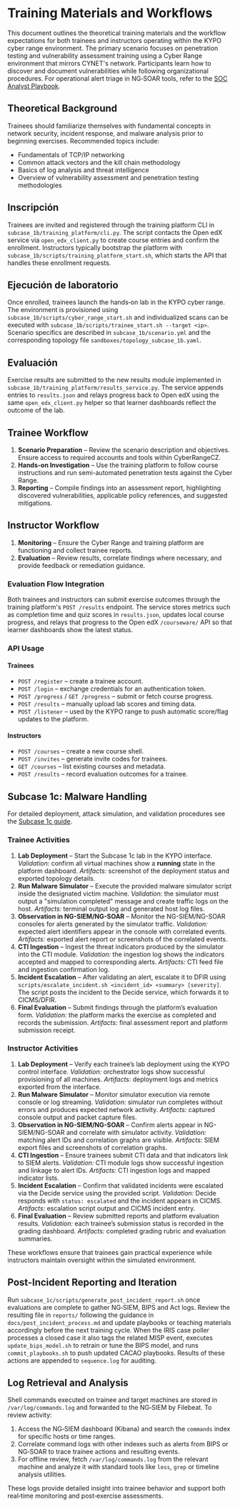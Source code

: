 # Training Materials and Workflows

This document outlines the theoretical training materials and the workflow expectations for both trainees and instructors operating within the KYPO cyber range environment. The primary scenario focuses on penetration testing and vulnerability assessment training using a Cyber Range environment that mirrors CYNET's network. Participants learn how to discover and document vulnerabilities while following organizational procedures. For operational alert triage in NG‑SOAR tools, refer to the [SOC Analyst Playbook](soc_analyst_playbook.md).

## Theoretical Background

Trainees should familiarize themselves with fundamental concepts in network security, incident response, and malware analysis prior to beginning exercises. Recommended topics include:

- Fundamentals of TCP/IP networking
- Common attack vectors and the kill chain methodology
- Basics of log analysis and threat intelligence
- Overview of vulnerability assessment and penetration testing methodologies

## Inscripción

Trainees are invited and registered through the training platform CLI in
`subcase_1b/training_platform/cli.py`. The script contacts the Open edX
service via `open_edx_client.py` to create course entries and confirm the
enrollment. Instructors typically bootstrap the platform with
`subcase_1b/scripts/training_platform_start.sh`, which starts the API that
handles these enrollment requests.

## Ejecución de laboratorio

Once enrolled, trainees launch the hands‑on lab in the KYPO cyber range.
The environment is provisioned using `subcase_1b/scripts/cyber_range_start.sh`
and individualized scans can be executed with
`subcase_1b/scripts/trainee_start.sh --target <ip>`. Scenario specifics are
described in `subcase_1b/scenario.yml` and the corresponding topology file
`sandboxes/topology_subcase_1b.yaml`.

## Evaluación

Exercise results are submitted to the new results module implemented in
`subcase_1b/training_platform/results_service.py`. The service appends
entries to `results.json` and relays progress back to Open edX using the
same `open_edx_client.py` helper so that learner dashboards reflect the
outcome of the lab.

## Trainee Workflow

1. **Scenario Preparation** – Review the scenario description and objectives. Ensure access to required accounts and tools within CyberRangeCZ.
2. **Hands-on Investigation** – Use the training platform to follow course instructions and run semi-automated penetration tests against the Cyber Range.
3. **Reporting** – Compile findings into an assessment report, highlighting discovered vulnerabilities, applicable policy references, and suggested mitigations.

## Instructor Workflow

1. **Monitoring** – Ensure the Cyber Range and training platform are functioning and collect trainee reports.
2. **Evaluation** – Review results, correlate findings where necessary, and provide feedback or remediation guidance.

### Evaluation Flow Integration

Both trainees and instructors can submit exercise outcomes through the
training platform's `POST /results` endpoint. The service stores metrics
such as completion time and quiz scores in `results.json`, updates local
course progress, and relays that progress to the Open edX
`/courseware/` API so that learner dashboards show the latest status.

### API Usage

#### Trainees

- `POST /register` – create a trainee account.
- `POST /login` – exchange credentials for an authentication token.
- `POST /progress` / `GET /progress` – submit or fetch course progress.
- `POST /results` – manually upload lab scores and timing data.
- `POST /listener` – used by the KYPO range to push automatic score/flag
  updates to the platform.

#### Instructors

- `POST /courses` – create a new course shell.
- `POST /invites` – generate invite codes for trainees.
- `GET /courses` – list existing courses and metadata.
- `POST /results` – record evaluation outcomes for a trainee.

## Subcase 1c: Malware Handling

For detailed deployment, attack simulation, and validation procedures see the
[Subcase 1c guide](subcase_1c_guide.md).

### Trainee Activities

1. **Lab Deployment** – Start the Subcase 1c lab in the KYPO interface. *Validation:* confirm all virtual machines show a **running** state in the platform dashboard. *Artifacts:* screenshot of the deployment status and exported topology details.
2. **Run Malware Simulator** – Execute the provided malware simulator script inside the designated victim machine. *Validation:* the simulator must output a "simulation completed" message and create traffic logs on the host. *Artifacts:* terminal output log and generated host log files.
3. **Observation in NG-SIEM/NG-SOAR** – Monitor the NG-SIEM/NG-SOAR consoles for alerts generated by the simulator traffic. *Validation:* expected alert identifiers appear in the console with correlated events. *Artifacts:* exported alert report or screenshots of the correlated events.
4. **CTI Ingestion** – Ingest the threat indicators produced by the simulator into the CTI module. *Validation:* the ingestion log shows the indicators accepted and mapped to corresponding alerts. *Artifacts:* CTI feed file and ingestion confirmation log.
5. **Incident Escalation** – After validating an alert, escalate it to DFIR using `scripts/escalate_incident.sh <incident_id> <summary> [severity]`. The script posts the incident to the Decide service, which forwards it to CICMS/DFIR.
6. **Final Evaluation** – Submit findings through the platform’s evaluation form. *Validation:* the platform marks the exercise as completed and records the submission. *Artifacts:* final assessment report and platform submission receipt.

### Instructor Activities

1. **Lab Deployment** – Verify each trainee’s lab deployment using the KYPO control interface. *Validation:* orchestrator logs show successful provisioning of all machines. *Artifacts:* deployment logs and metrics exported from the interface.
2. **Run Malware Simulator** – Monitor simulator execution via remote console or log streaming. *Validation:* simulator run completes without errors and produces expected network activity. *Artifacts:* captured console output and packet capture files.
3. **Observation in NG-SIEM/NG-SOAR** – Confirm alerts appear in NG-SIEM/NG-SOAR and correlate with simulator activity. *Validation:* matching alert IDs and correlation graphs are visible. *Artifacts:* SIEM export files and screenshots of correlation graphs.
4. **CTI Ingestion** – Ensure trainees submit CTI data and that indicators link to SIEM alerts. *Validation:* CTI module logs show successful ingestion and linkage to alert IDs. *Artifacts:* CTI ingestion logs and mapped indicator lists.
5. **Incident Escalation** – Confirm that validated incidents were escalated via the Decide service using the provided script. *Validation:* Decide responds with `status: escalated` and the incident appears in CICMS. *Artifacts:* escalation script output and CICMS incident entry.
6. **Final Evaluation** – Review submitted reports and platform evaluation results. *Validation:* each trainee’s submission status is recorded in the grading dashboard. *Artifacts:* completed grading rubric and evaluation summaries.

These workflows ensure that trainees gain practical experience while instructors maintain oversight within the simulated environment.

## Post-Incident Reporting and Iteration

Run `subcase_1c/scripts/generate_post_incident_report.sh` once evaluations are complete to gather NG‑SIEM, BIPS and Act logs. Review the resulting file in `reports/` following the guidance in `docs/post_incident_process.md` and update playbooks or teaching materials accordingly before the next training cycle.  When the IRIS case poller processes a closed case it also tags the related MISP event, executes `update_bips_model.sh` to retrain or tune the BIPS model, and runs `commit_playbooks.sh` to push updated CACAO playbooks.  Results of these actions are appended to `sequence.log` for auditing.

## Log Retrieval and Analysis

Shell commands executed on trainee and target machines are stored in `/var/log/commands.log` and forwarded to the NG‑SIEM by Filebeat. To review activity:

1. Access the NG‑SIEM dashboard (Kibana) and search the `commands` index for specific hosts or time ranges.
2. Correlate command logs with other indexes such as alerts from BIPS or NG‑SOAR to trace trainee actions and resulting events.
3. For offline review, fetch `/var/log/commands.log` from the relevant machine and analyze it with standard tools like `less`, `grep` or timeline analysis utilities.

These logs provide detailed insight into trainee behavior and support both real‑time monitoring and post‑exercise assessments.

